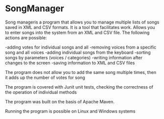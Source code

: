 # SongManager

Song manageris a program that allows you to manage multiple lists of songs saved in XML and CSV formats. It is a tool that facilitates work. 
Allows you to enter songs into the system from an XML and CSV file. The following actions are possible:

-adding votes for individual songs and all 
-removing voices from a specific song and all voices
-adding individual songs from the keyboard 
-sorting songs by parameters (voices / categories)
-writing information after changes to the screen 
-saving information to XML and CSV files 

The program does not allow you to add the same song multiple times, then it adds up the number of votes for song

The program is covered with Junit unit tests, checking the correctness of the operation of individual methods 

The program was built on the basis of Apache Maven.

Running the program is possible on Linux and Windows systems 
